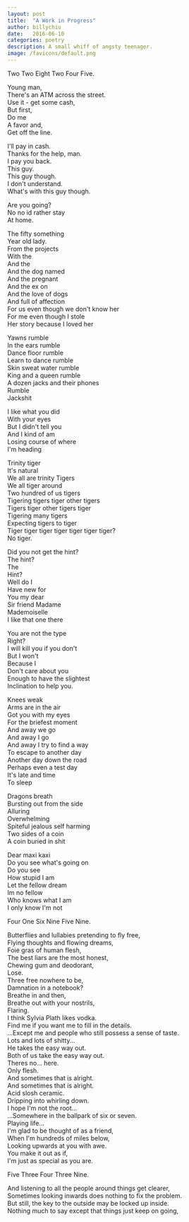 ```yaml
---
layout: post
title:  "A Work in Progress"
author: billychiu
date:   2016-06-10
categories: poetry
description: A small whiff of angsty teenager.
image: /favicons/default.png
---
```


Two Two Eight Two Four Five.


Young man,  
There's an ATM across the street.  
Use it - get some cash,  
But first,  
Do me  
A favor and,  
Get off the line.


I'll pay in cash.  
Thanks for the help, man.  
I pay you back.  
This guy.  
This guy though.  
I don't understand.  
What's with this guy though.


Are you going?  
No no id rather stay  
At home.


The fifty something  
Year old lady.  
From the projects  
With the  
And the   
And the dog named  
And the pregnant  
And the ex on  
And the love of dogs  
And full of affection  
For us even though we don't know her  
For me even though I stole  
Her story because I loved her


Yawns rumble  
In the ears rumble  
Dance floor rumble  
Learn to dance rumble  
Skin sweat water rumble  
King and a queen rumble  
A dozen jacks and their phones  
Rumble  
Jackshit


I like what you did  
With your eyes  
But I didn't tell you  
And I kind of am  
Losing course of where  
I'm heading


Trinity tiger  
It's natural  
We all are trinity Tigers  
We all tiger around  
Two hundred of us tigers  
Tigering tigers tiger other tigers  
Tigers tiger other tigers tiger  
Tigering many tigers  
Expecting tigers to tiger  
Tiger tiger tiger tiger tiger tiger tiger?  
No tiger.


Did you not get the hint?  
The hint?  
The  
Hint?  
Well do I  
Have new for  
You my dear  
Sir friend Madame  
Mademoiselle  
I like that one there


You are not the type  
Right?  
I will kill you if you don't  
But I won't  
Because I  
Don't care about you  
Enough to have the slightest  
Inclination to help you.


Knees weak  
Arms are in the air  
Got you with my eyes  
For the briefest moment  
And away we go  
And away I go  
And away I try to find a way  
To escape to another day  
Another day down the road  
Perhaps even a test day  
It's late and time  
To sleep


Dragons breath  
Bursting out from the side  
Alluring  
Overwhelming  
Spiteful jealous self harming  
Two sides of a coin  
A coin buried in shit


Dear maxi kaxi  
Do you see what's going on  
Do you see  
How stupid I am  
Let the fellow dream  
Im no fellow  
Who knows what I am  
I only know I'm not


Four One Six Nine Five Nine.


Butterflies and lullabies pretending to fly free,  
Flying thoughts and flowing dreams,  
Foie gras of human flesh,  
The best liars are the most honest,  
Chewing gum and deodorant,  
Lose.  
Three free nowhere to be,  
Damnation in a notebook?  
Breathe in and then,  
Breathe out with your nostrils,  
Flaring.  
I think Sylvia Plath likes vodka.  
Find me if you want me to fill in the details.  
...Except me and people who still possess a sense of taste.  
Lots and lots of shitty...  
He takes the easy way out.  
Both of us take the easy way out.  
Theres no... here.  
Only flesh.  
And sometimes that is alright.  
And sometimes that is alright.  
Acid slosh ceramic.  
Dripping into whirling down.  
I hope I'm not the root...  
...Somewhere in the ballpark of six or seven.  
Playing life...  
I'm glad to be thought of as a friend,  
When I'm hundreds of miles below,  
Looking upwards at you with awe.  
You make it out as if,  
I'm just as special as you are.


Five Three Four Three Nine.


And listening to all the people around things get clearer,  
Sometimes looking inwards does nothing to fix the problem.  
But still, the key to the outside may be locked up inside.  
Nothing much to say except that things just keep on going,  
